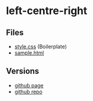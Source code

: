 # left-centre-right

## Files

- [style.css](./style.css) (Boilerplate)
- [sample.html](./sample.html)

## Versions

- [github page](https://jamesroberthugginsngo.github.io/css-boilerplates/src/left-centre-right)
- [github repo](https://github.com/JamesRobertHugginsNgo/css-boilerplates/tree/main/src/left-centre-right)
